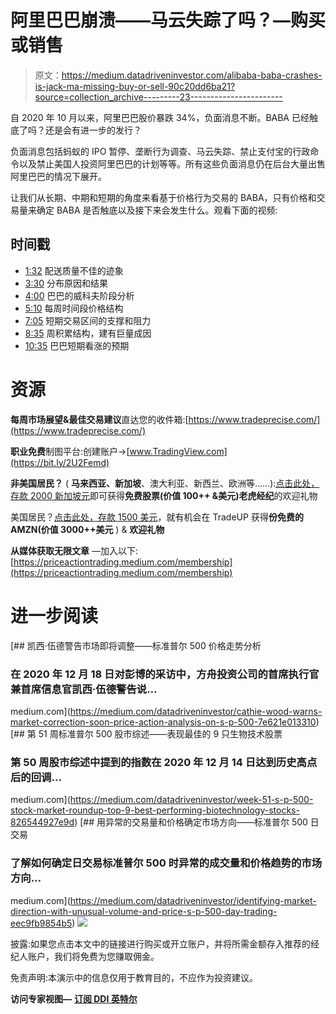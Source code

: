 # 阿里巴巴崩溃——马云失踪了吗？—购买或销售

> 原文：<https://medium.datadriveninvestor.com/alibaba-baba-crashes-is-jack-ma-missing-buy-or-sell-90c20dd6ba21?source=collection_archive---------23----------------------->

自 2020 年 10 月以来，阿里巴巴股价暴跌 34%，负面消息不断。BABA 已经触底了吗？还是会有进一步的发行？

负面消息包括蚂蚁的 IPO 暂停、垄断行为调查、马云失踪、禁止支付宝的行政命令以及禁止美国人投资阿里巴巴的计划等等。所有这些负面消息仍在后台大量出售阿里巴巴的情况下展开。

让我们从长期、中期和短期的角度来看基于价格行为交易的 BABA，只有价格和交易量来确定 BABA 是否触底以及接下来会发生什么。观看下面的视频:

## 时间戳

*   [1:32](https://www.youtube.com/watch?v=ALCnG-ot_pg&t=92s) 配送质量不佳的迹象
*   [3:30](https://www.youtube.com/watch?v=ALCnG-ot_pg&t=210s) 分布原因和结果
*   [4:00](https://www.youtube.com/watch?v=ALCnG-ot_pg&t=240s) 巴巴的威科夫阶段分析
*   [5:10](https://www.youtube.com/watch?v=ALCnG-ot_pg&t=310s) 每周时间段价格结构
*   [7:05](https://www.youtube.com/watch?v=ALCnG-ot_pg&t=425s) 短期交易区间的支撑和阻力
*   [8:35](https://www.youtube.com/watch?v=ALCnG-ot_pg&t=515s) 周积累结构，建有巨量成因
*   [10:35](https://www.youtube.com/watch?v=ALCnG-ot_pg&t=635s) 巴巴短期看涨的预期

# 资源

**每周市场展望&最佳交易建议**直达您的收件箱:[https://www.tradeprecise.com/](https://www.tradeprecise.com/)

**职业免费**制图平台:创建账户→[www.TradingView.com](https://bit.ly/2U2Femd)

**非美国居民？** ( **马来西亚、新加坡**、澳大利亚、新西兰、欧洲等……):[点击此处，存款 2000 新加坡元](https://ji.hn/sgtiger)即可获得**免费股票(价值 100++ &美元)老虎经纪**的欢迎礼物

美国居民？[点击此处，存款 1500 美元](https://ji.hn/ustradeup)，就有机会在 TradeUP 获得**份免费的 AMZN(价值 3000++美元** ) & **欢迎礼物**

**从媒体获取无限文章** —加入以下:[https://priceactiontrading.medium.com/membership](https://priceactiontrading.medium.com/membership)

# 进一步阅读

[](https://medium.com/datadriveninvestor/cathie-wood-warns-market-correction-soon-price-action-analysis-on-s-p-500-7e621e013310) [## 凯西·伍德警告市场即将调整——标准普尔 500 价格走势分析

### 在 2020 年 12 月 18 日对彭博的采访中，方舟投资公司的首席执行官兼首席信息官凯西·伍德警告说…

medium.com](https://medium.com/datadriveninvestor/cathie-wood-warns-market-correction-soon-price-action-analysis-on-s-p-500-7e621e013310) [](https://medium.com/datadriveninvestor/week-51-s-p-500-stock-market-roundup-top-9-best-performing-biotechnology-stocks-826544927e9d) [## 第 51 周标准普尔 500 股市综述——表现最佳的 9 只生物技术股票

### 第 50 周股市综述中提到的指数在 2020 年 12 月 14 日达到历史高点后的回调…

medium.com](https://medium.com/datadriveninvestor/week-51-s-p-500-stock-market-roundup-top-9-best-performing-biotechnology-stocks-826544927e9d) [](https://medium.com/datadriveninvestor/identifying-market-direction-with-unusual-volume-and-price-s-p-500-day-trading-eec9fb9854b5) [## 用异常的交易量和价格确定市场方向——标准普尔 500 日交易

### 了解如何确定日交易标准普尔 500 时异常的成交量和价格趋势的市场方向…

medium.com](https://medium.com/datadriveninvestor/identifying-market-direction-with-unusual-volume-and-price-s-p-500-day-trading-eec9fb9854b5) ![](img/110328eba2a4850d7940a7fcd632d8ca.png)

披露:如果您点击本文中的链接进行购买或开立账户，并将所需金额存入推荐的经纪人账户，我们将免费为您赚取佣金。

免责声明:本演示中的信息仅用于教育目的，不应作为投资建议。

**访问专家视图—** [**订阅 DDI 英特尔**](https://datadriveninvestor.com/ddi-intel)